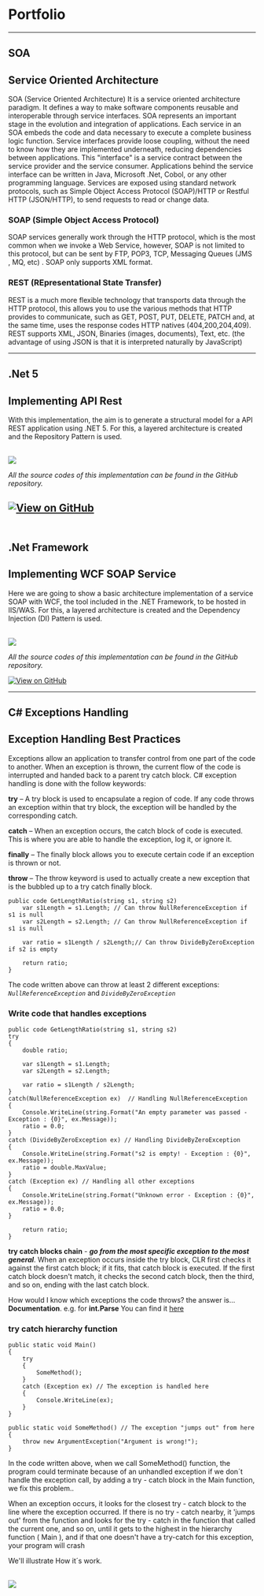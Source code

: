 # Portfolio
---

## <b> SOA </b>

## Service Oriented Architecture

SOA (Service Oriented Architecture) It is a service oriented architecture paradigm. It defines a way to make software components reusable and interoperable through service interfaces.
SOA represents an important stage in the evolution and integration of applications.
Each service in an SOA embeds the code and data necessary to execute a complete business logic function. Service interfaces provide loose coupling, without the need to know how they are implemented underneath, reducing dependencies between applications.
This "interface" is a service contract between the service provider and the service consumer. Applications behind the service interface can be written in Java, Microsoft .Net, Cobol, or any other programming language.
Services are exposed using standard network protocols, such as Simple Object Access Protocol (SOAP)/HTTP or Restful HTTP (JSON/HTTP), to send requests to read or change data.
### SOAP (Simple Object Access Protocol)
SOAP services generally work through the HTTP protocol, which is the most common when we invoke a Web Service, however, SOAP is not limited to this protocol, but can be sent by FTP, POP3, TCP, Messaging Queues (JMS , MQ, etc) .
SOAP only supports XML format.
### REST (REpresentational State Transfer)
REST is a much more flexible technology that transports data through the HTTP protocol, this allows you to use the various methods that HTTP provides to communicate, such as GET, POST, PUT, DELETE, PATCH and, at the same time, uses the response codes HTTP natives (404,200,204,409).
REST supports XML, JSON, Binaries (images, documents), Text, etc. (the advantage of using JSON is that it is interpreted naturally by JavaScript)

---

## <b>.Net 5 </b>

## Implementing API Rest

With this implementation, the aim is to generate a structural model for a API REST application using .NET 5. For this, a layered architecture is created and the Repository Pattern is used.

<br><img src="images/APIRestArchitecture.png?raw=true"/><br>

<i>All the source codes of this implementation can be found in the GitHub repository.</i>

[![View on GitHub](https://img.shields.io/badge/GitHub-View_on_GitHub-blue?logo=GitHub)](https://github.com/jmcorbera/ApiRestNetCore.git)<br> <br>
---
## <b>.Net Framework</b> 

## Implementing WCF SOAP Service

Here we are going to show a basic architecture implementation of a service SOAP with WCF, the tool included in the .NET Framework, to be hosted in IIS/WAS. For this, a layered architecture is created and the Dependency Injection (DI) Pattern is used.

<br><img src="images/WCFArquitecture.png?raw=true"/><br>

<i>All the source codes of this implementation can be found in the GitHub repository.</i>

[![View on GitHub](https://img.shields.io/badge/GitHub-View_on_GitHub-blue?logo=GitHub)](https://github.com/jmcorbera/WCFService.git)

---

## <b> C# Exceptions Handling</b>

## Exception Handling Best Practices

Exceptions allow an application to transfer control from one part of the code to another. When an exception is thrown, the current flow of the code is interrupted and handed back to a parent try catch block. C# exception handling is done with the follow keywords:

<b>try</b> – A try block is used to encapsulate a region of code. If any code throws an exception within that try block, the exception will be handled by the corresponding catch.

<b>catch</b> – When an exception occurs, the catch block of code is executed. This is where you are able to handle the exception, log it, or ignore it.

<b>finally</b> – The finally block allows you to execute certain code if an exception is thrown or not.

<b>throw</b> – The throw keyword is used to actually create a new exception that is the bubbled up to a try catch finally block. 

```
public code GetLengthRatio(string s1, string s2)
    var s1Length = s1.Length; // Can throw NullReferenceException if s1 is null
    var s2Length = s2.Length; // Can throw NullReferenceException if s1 is null

    var ratio = s1Length / s2Length;// Can throw DivideByZeroException if s2 is empty

    return ratio;
}
```
The code written above can throw at least 2 different exceptions: *`NullReferenceException`* and *`DivideByZeroException`*

### Write code that handles exceptions

```
public code GetLengthRatio(string s1, string s2)
try
{
    double ratio;

    var s1Length = s1.Length;
    var s2Length = s2.Length;

    var ratio = s1Length / s2Length;
}
catch(NullReferenceException ex)  // Handling NullReferenceException
{
    Console.WriteLine(string.Format("An empty parameter was passed - Exception : {0}", ex.Message));
    ratio = 0.0;
}
catch (DivideByZeroException ex) // Handling DivideByZeroException
{
    Console.WriteLine(string.Format("s2 is empty! - Exception : {0}", ex.Message));
    ratio = double.MaxValue;
}
catch (Exception ex) // Handling all other exceptions
{
    Console.WriteLine(string.Format("Unknown error - Exception : {0}", ex.Message));
    ratio = 0.0;
}

    return ratio;
}
```

<b>try catch blocks chain</b> - <i><b>go from the most specific exception to the most general</i></b>.
When an exception occurs inside the try block, CLR first checks it against the first catch block; if it fits, that catch block is executed. If the first catch block doesn't match, it checks the second catch block, then the third, and so on, ending with the last catch block. 

How would I know which exceptions the code throws? the answer is... <b>Documentation</b>. e.g. for <b>int.Parse</b> You can find it [here](https://docs.microsoft.com/en-us/dotnet/api/system.int32.parse?view=netframework-4.7.2)


### try catch hierarchy function

```
public static void Main()
{
    try
    {
        SomeMethod();
    }
    catch (Exception ex) // The exception is handled here
    {
        Console.WriteLine(ex);
    }
}

public static void SomeMethod() // The exception "jumps out" from here
{
    throw new ArgumentException("Argument is wrong!");
}
```
In the code written above, when we call SomeMethod() function, the program could terminate because of an unhandled exception if we don´t handle the exception call,  by adding a try - catch block in the Main function, we fix this problem..

When an exception occurs, it looks for the closest try - catch block to the line where the exception occurred. If there is no try - catch nearby, it 'jumps out' from the function and looks for the try - catch in the function that called the current one, and so on, until it gets to the highest in the hierarchy function ( Main ), and if that one doesn't have a try-catch for this exception, your program will crash 

We'll illustrate How it´s work.

<br><img src="images/try_catch_hierarchy_function.png?raw=true"/><br>

<!-- 

-- item 3 - Third block called finally

-- itme 4 - C# Custom Exception Types

-- C# Exception Logging Best Practices -->


<!-- Remove above link if you don't want to attibute -->

